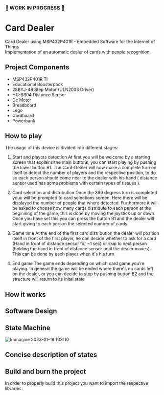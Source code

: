 ###  WORK IN PROGRESS 

# Card Dealer
 Card Dealer using MSP432P401R - Embedded Software for the Internet of Things  
 Implementation of an automatic dealer of cards with people recognition.
 
## Project Components
 - MSP432P401R TI
 - Educational Boosterpack
 - 28BYJ-48 Step Motor (ULN2003 Driver)
 - HC-SR04 Distance Sensor
 - Dc Motor
 - Breadboard
 - Lego
 - Cardboard
 - Powerbank
 
## How to play

The usage of this device is divided into different stages:
1. Start and players detection
At first you will be welcome by a starting screen that explains the main buttons, you can start playing by pushing the lower button B1.
The Card-Dealer will now make a complete turn on itself to detect the number of players and the respective position, to do so each person should come near to the dealer with his hand ( distance sensor used has some problems with certain types of tissues ).

2. Card selection and distribution
Once the 360 degress turn is completed youu will be prompted to card selections screen. Here there will be displayed the number of people that where detected. Furthermore it will be asked to choose how many cards distribute to each person at the beginning of the game, this is done by moving the joystick up or down. Once you have set this you can press the button B1 and the dealer will start giving to each person the selected number of cards.

3. Game time
At the end of the first card distribution the dealer will position itself in front of the first player, he can decide whether to ask for a card (Hand in front of distance sensor for ~1 sec) or skip to next person (holding the hand in front of distance sensor until the dealer moves). This can be done by each player when it's his turn.

4. End game
The game ends depending on which card game you're playing. In general the game will be ended where there's no cards left on the dealer, or you can decide to stop by pushing button B2 and the structure will return to its inital state

 
## How it works

## Software Design

## State Machine
![Immagine 2023-01-18 103110](https://user-images.githubusercontent.com/113623927/213134840-ae089878-d0a2-4a26-8f02-a190b4f40642.png)

## Concise description of states

## Build and burn the project
In order to properly build this project you want to import the respective libraries.




 
